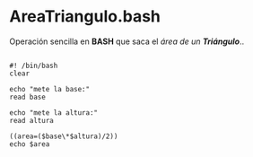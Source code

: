 # AreaTriangulo.bash
Operación sencilla en **BASH** que saca el *área de un **Triángulo***..


```

#! /bin/bash
clear

echo "mete la base:"
read base

echo "mete la altura:"
read altura

((area=($base\*$altura)/2))
echo $area

```
